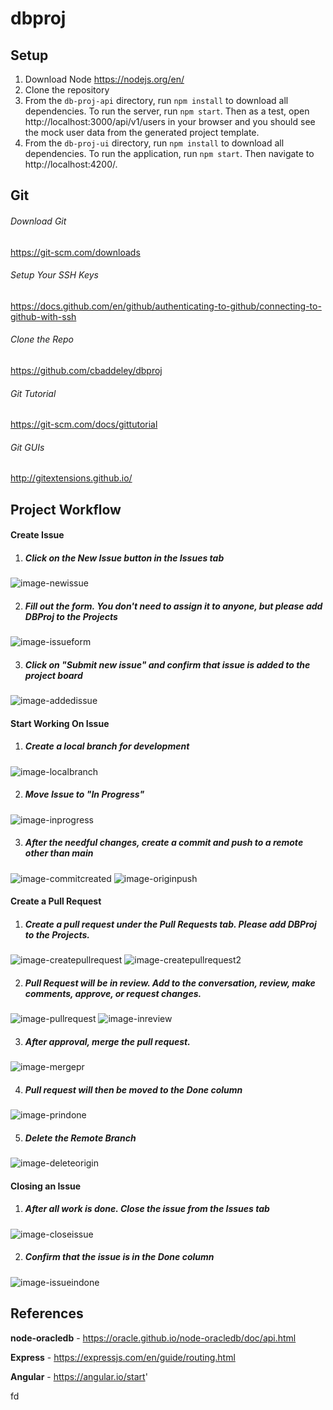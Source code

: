 # dbproj

## Setup

1. Download Node https://nodejs.org/en/
2. Clone the repository
3. From the `db-proj-api` directory, run `npm install` to download all dependencies. To run the server, run `npm start`. Then as a test, open http://localhost:3000/api/v1/users in your browser and you should see the mock user data from the generated project template.
4. From the `db-proj-ui` directory, run `npm install` to download all dependencies. To run the application, run `npm start`. Then navigate to http://localhost:4200/.

## Git

###### Download Git

https://git-scm.com/downloads

###### Setup Your SSH Keys

https://docs.github.com/en/github/authenticating-to-github/connecting-to-github-with-ssh

###### Clone the Repo

https://github.com/cbaddeley/dbproj

###### Git Tutorial

https://git-scm.com/docs/gittutorial

###### Git GUIs 

http://gitextensions.github.io/

## Project Workflow

#### Create Issue

1. ##### Click on the New Issue button in the Issues tab

![image-newissue](project-workflow-images/newissue.png)

2. ##### Fill out the form. You don't need to assign it to anyone, but please **add DBProj to the Projects**

![image-issueform](project-workflow-images/issueform.png)

3. ##### Click on "Submit new issue" and confirm that issue is added to the project board

![image-addedissue](project-workflow-images/addedissue.png)

#### Start Working On Issue

1. ##### Create a local branch for development

![image-localbranch](project-workflow-images/localbranch.png)

2. ##### Move Issue to "In Progress"

![image-inprogress](project-workflow-images/inprogress.png)

3. ##### After the needful changes, create a commit and push to a remote other than main

![image-commitcreated](project-workflow-images/commitcreated.png)
![image-originpush](project-workflow-images/originpush.png)

#### Create a Pull Request

1. ##### Create a pull request under the Pull Requests tab. Please **add DBProj to the Projects**.

![image-createpullrequest](project-workflow-images/createpullrequest.png)
![image-createpullrequest2](project-workflow-images/createpullrequest2.png)

2. ##### Pull Request will be in review. Add to the conversation, review, make comments, approve, or request changes.

![image-pullrequest](project-workflow-images/pullrequest.png)
![image-inreview](project-workflow-images/inreview.png)

3. ##### After approval, merge the pull request.

![image-mergepr](project-workflow-images/mergepr.png)

4. ##### Pull request will then be moved to the Done column

![image-prindone](project-workflow-images/prindone.png)

5. ##### Delete the Remote Branch

![image-deleteorigin](project-workflow-images/deleteorigin.png)

#### Closing an Issue

1. ##### After all work is done. Close the issue from the Issues tab

![image-closeissue](project-workflow-images/closeissue.png)

2. ##### Confirm that the issue is in the Done column

![image-issueindone](project-workflow-images/issueindone.png)

## References

**node-oracledb** - https://oracle.github.io/node-oracledb/doc/api.html

**Express** - https://expressjs.com/en/guide/routing.html

**Angular** - https://angular.io/start'

fd
